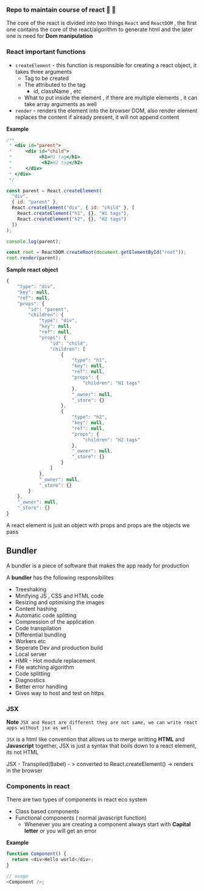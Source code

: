 ### Repo to maintain course of react :tada: :rocket:

The core of the react is divided into two things `React` and `ReactDOM` , the first one contains the core of the react/algorithm to generate html and the later one is need for **Dom manipulation**

### React important functions

- `createElement` - this function is responsible for creating a react object, it takes three arguments
  - Tag to be created
  - The attributed to the tag
    - id, className , etc
  - What to put inside the element , if there are multiple elements , it can take array arguments as well
- `render` - renders the element into the browser DOM, also render element replaces the content if already present, it will not append content

**Example**

```js
/**
 * <div id="parent">
 *     <div id="child">
 *          <h1>H1 tag</h1>
 *           <h2>H2 tag</h2>
 *     </div>
 * </div>
 */

const parent = React.createElement(
  "div",
  { id: "parent" },
  React.createElement("div", { id: "child" }, [
    React.createElement("h1", {}, "H1 tags"),
    React.createElement("h2", {}, "H2 tags")
  ])
);

console.log(parent);

const root = ReactDOM.createRoot(document.getElementById("root"));
root.render(parent);
```

**Sample react object**

```js
{
    "type": "div",
    "key": null,
    "ref": null,
    "props": {
        "id": "parent",
        "children": {
            "type": "div",
            "key": null,
            "ref": null,
            "props": {
                "id": "child",
                "children": [
                    {
                        "type": "h1",
                        "key": null,
                        "ref": null,
                        "props": {
                            "children": "H1 tags"
                        },
                        "_owner": null,
                        "_store": {}
                    },
                    {
                        "type": "h2",
                        "key": null,
                        "ref": null,
                        "props": {
                            "children": "H2 tags"
                        },
                        "_owner": null,
                        "_store": {}
                    }
                ]
            },
            "_owner": null,
            "_store": {}
        }
    },
    "_owner": null,
    "_store": {}
}
```

A react element is just an object with props and props are the objects we pass

## Bundler

A bundler is a piece of software that makes the app ready for production

A **bundler** has the following responsibilites

- Treeshaking
- Minifying JS , CSS and HTML code
- Resizing and optimising the images
- Content hashing
- Automatic code splitting
- Compression of the application
- Code transpilation
- Differential bundling
- Workers etc
- Seperate Dev and production build
- Local server
- HMR - Hot module replacement
- File watching algorithm
- Code splitting
- Diagnostics
- Better error handling
- Gives way to host and test on https

### JSX

**Note** `JSX and React are different they are not same, we can write react apps without jsx as well`

`JSX` is a html like convention that allows us to merge writting **HTML** and **Javascript** together, JSX is just a syntax that boils down to a react element, its not HTML

JSX - Transpiled(Babel) - > converted to React.createElement() -> renders in the browser

### Components in react

There are two types of components in react eco system

- Class based components
- Functional components ( normal javascript function)
  - Whenever you are creating a component always start with **Capital letter** or you will get an error

**Example**

```js
function Component() {
  return <div>Hello world</div>;
}

// usage
<Component />;
```
